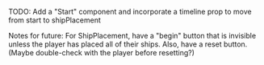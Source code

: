 TODO:
Add a "Start" component and incorporate a timeline prop to move from start to shipPlacement

Notes for future:
For ShipPlacement, have a "begin" button that is invisible unless the player has placed all of their ships. Also, have a reset button. (Maybe double-check with the player before resetting?)
